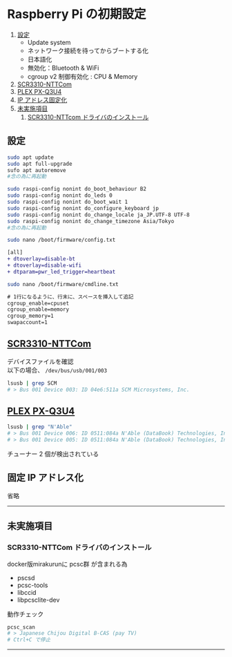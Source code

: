 # Raspberry Pi の初期設定

1. [設定](#設定)
    * Update system
    * ネットワーク接続を待ってからブートする化
    * 日本語化
    * 無効化：Bluetooth & WiFi
    * cgroup v2 制御有効化 : CPU & Memory
1. [SCR3310-NTTCom](#scr3310-nttcom)
1. [PLEX PX-Q3U4](#plex-px-q3u4)
1. [IP アドレス固定化](#固定-ip-アドレス化)
1. [未実施項目](#未実施項目)
    1. [SCR3310-NTTcom ドライバのインストール](#scr3310-nttcom-ドライバのインストール)

## 設定

~~~sh
sudo apt update
sudo apt full-upgrade
sufo apt autoremove
#念の為に再起動
~~~

~~~sh
sudo raspi-config nonint do_boot_behaviour B2
sudo raspi-config nonint do_leds 0
sudo raspi-config nonint do_boot_wait 1
sudo raspi-config nonint do_configure_keyboard jp
sudo raspi-config nonint do_change_locale ja_JP.UTF-8 UTF-8
sudo raspi-config nonint do_change_timezone Asia/Tokyo
#念の為に再起動
~~~
~~~sh
sudo nano /boot/firmware/config.txt
~~~
~~~diff
[all]
+ dtoverlay=disable-bt
+ dtoverlay=disable-wifi
+ dtparam=pwr_led_trigger=heartbeat
~~~
~~~sh
sudo nano /boot/firmware/cmdline.txt
~~~
~~~txt
# 1行になるように、行末に、スペースを挿入して追記
cgroup_enable=cpuset
cgroup_enable=memory
cgroup_memory=1
swapaccount=1
~~~


## [SCR3310-NTTCom](https://www.ntt.com/business/services/application/authentication/jpki/download2.html)

デバイスファイルを確認<br>
以下の場合、 `/dev/bus/usb/001/003`
~~~sh
lsusb | grep SCM
# > Bus 001 Device 003: ID 04e6:511a SCM Microsystems, Inc.
~~~

## [PLEX PX-Q3U4](http://www.plex-net.co.jp/product/px-q3u4/)

~~~sh
lsusb | grep "N'Able"
# > Bus 001 Device 006: ID 0511:084a N'Able (DataBook) Technologies, Inc.
# > Bus 001 Device 005: ID 0511:084a N'Able (DataBook) Technologies, Inc.
~~~
チューナー 2 個が検出されている

## 固定 IP アドレス化

省略

---
## 未実施項目

### SCR3310-NTTCom ドライバのインストール

docker版mirakurunに pcsc群 が含まれる為
- pscsd
- pcsc-tools
- libccid
- libpcsclite-dev 

動作チェック

~~~sh
pcsc_scan
# > Japanese Chijou Digital B-CAS (pay TV)
# Ctrl+C で停止
~~~

---